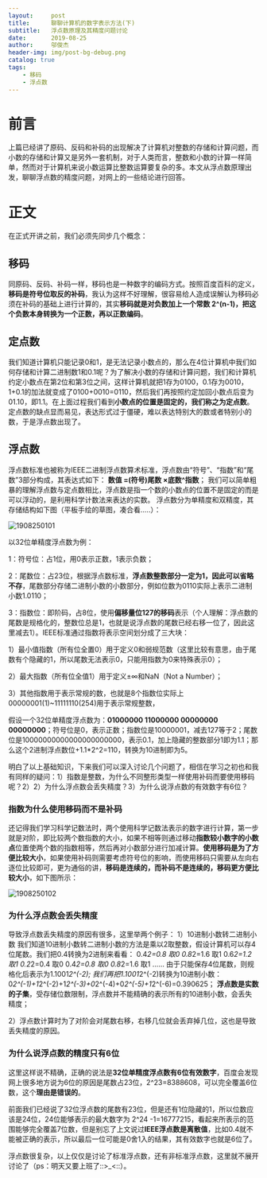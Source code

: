 ```yaml
---
layout:     post
title:      聊聊计算机的数字表示方法(下)
subtitle:   浮点数原理及其精度问题讨论
date:       2019-08-25
author:     邬俊杰
header-img: img/post-bg-debug.png
catalog: true
tags:
    - 移码
    - 浮点数
---
```


# 前言

上篇已经讲了原码、反码和补码的出现解决了计算机对整数的存储和计算问题，而小数的存储和计算又是另外一套机制，对于人类而言，整数和小数的计算一样简单，然而对于计算机来说小数运算比整数运算要复杂的多。本文从浮点数原理出发，聊聊浮点数的精度问题，对网上的一些结论进行回答。

# 正文

在正式开讲之前，我们必须先同步几个概念：

## 移码

同原码、反码、补码一样，移码也是一种数字的编码方式。按照百度百科的定义，**移码是符号位取反的补码**，我认为这样不好理解，很容易给人造成误解认为移码必须在补码的基础上进行计算的，其实**移码就是对负数加上一个常数 2^(n-1)，把这个负数本身转换为一个正数，再以正数编码**。

## 定点数

我们知道计算机只能记录0和1，是无法记录小数点的，那么在4位计算机中我们如何存储和计算二进制数1和0.1呢？为了解决小数的存储和计算问题，我们和计算机约定小数点在第2位和第3位之间，这样计算机就把1存为0100，0.1存为0010，1+0.1的加法就变成了0100+0010=0110，然后我们再按照约定加回小数点后变为01.10，即1.1。在上面过程我们看到**小数点的位置是固定的，我们称之为定点数**。定点数的缺点显而易见，表达形式过于僵硬，难以表达特别大的数或者特别小的数，于是浮点数出现了。

## 浮点数

浮点数标准也被称为IEEE二进制浮点数算术标准，浮点数由“符号”、“指数”和“尾数”3部分构成，其表达式如下：
**数值 =(符号)尾数 ×底数^指数**；
我们可以简单粗暴的理解浮点数与定点数相比，浮点数是指一个数的小数点的位置不是固定的而是可以浮动的，是利用科学计数法来表达的实数。
浮点数分为单精度和双精度，其存储结构如下图（平板手绘的草图，凑合看.....）：

![1908250101](https://wujunjiesd.github.io/img/post/1908250101.png)

以32位单精度浮点数为例：

1：符号位：占1位，用0表示正数，1表示负数；

2：尾数位：占23位，根据浮点数标准，**浮点数整数部分一定为1，因此可以省略不存**，尾数部分存储二进制小数的小数部分，例如位数为0110实际上表示二进制小数1.0110；

3：指数位：即阶码，占8位，使用**偏移量位127的移码**表示（个人理解：浮点数的尾数是规格化的，整数位总是1，也就是说浮点数的尾数已经右移一位了，因此这里减去1）。IEEE标准通过指数将表示空间划分成了三大块：

1）最小值指数（所有位全置0）用于定义0和弱规范数（这里比较有意思，由于尾数有个隐藏的1，所以尾数无法表示0，只能用指数为0来特殊表示0）；

2）最大指数（所有位全值1）用于定义±∞和NaN（Not a Number）；

3）其他指数用于表示常规的数，也就是8个指数位实际上00000001(1)~11111110(254)用于表示常规整数，

假设一个32位单精度浮点数为：**01000000 11000000 00000000 00000000**；符号位是0，表示正数；指数位是10000001，减去127等于2；尾数位是10000000000000000000000，表示0.1，加上隐藏的整数部分1即为1.1；那么这个2进制浮点数位+1.1*2^2=110，转换为10进制即为5。

明白了以上基础知识，下来我们可以深入讨论几个问题了，相信在学习之初也和我有同样的疑问：1）指数是整数，为什么不同整形类型一样使用补码而要使用移码呢？2）2）为什么浮点数会丢失精度？3）为什么说浮点数的有效数字有6位？

### 指数为什么使用移码而不是补码

还记得我们学习科学记数法时，两个使用科学记数法表示的数字进行计算，第一步就是对阶，即比较两个数指数的大小，如果不相等则通过移动**指数较小数字的小数点**位置使两个数的指数相等，然后再对小数部分进行加减计算。**使用移码是为了方便比较大小**，如果使用补码则需要考虑符号位的影响，而使用移码只需要从左向右逐位比较即可，更为通俗的讲，**移码是连续的，而补码不是连续的，移码更方便比较大小**，如下图所示：

![1908250102](https://wujunjiesd.github.io/img/post/1908250102.png)

### 为什么浮点数会丢失精度

导致浮点数丢失精度的原因有很多，这里举两个例子：
1）10进制小数转二进制小数
我们知道10进制小数转二进制小数的方法是乘以2取整数，假设计算机可以存4位尾数。我们把0.4转换为2进制来看看：
0.4*2=0.8     取0
0.8*2=1.6     取1
0.6*2=1.2     取1
0.2*2=0.4     取0
0.4*2=0.8     取0
0.8*2=1.6     取1
……
由于只能保存4位尾数，则规格化后表示为1.1001*2^(-2);
我们再把1.1001*2^(-2)转换为10进制小数：
0*2^(-1)+1*2^(-2)+1*2^(-3)+0*2^(-4)+0*2^(-5)+1*2^(-6)=0.390625；
**浮点数是实数的子集**，受存储位数限制，浮点数并不能精确的表示所有的10进制小数，会丢失精度；

2）浮点数计算时为了对阶会对尾数右移，右移几位就会丢弃掉几位，这也是导致丢失精度的原因。

### 为什么说浮点数的精度只有6位

这里这样说不精确，正确的说法是**32位单精度浮点数有6位有效数字**，百度会发现网上很多地方说为6位的原因是尾数占23位，2^23=8388608，可以完全覆盖6位数，这个**理由是错误的**。

前面我们已经说了32位浮点数的尾数有23位，但是还有1位隐藏的1，所以位数应该是24位，24位能够表示的最大数字为 2^24 -1=16777215，看起来所表示的范围能够完全覆盖7位数，但是别忘了上文说过**IEEE浮点数是离散值**，比如0.4就不能被正确的表示，所以最后一位可能是0舍1入的结果，其有效数字也就是6位了。

浮点数很复杂，以上仅仅是讨论了标准浮点数，还有非标准浮点数，这里就不展开讨论了（ps：明天又要上班了::>_<::）。
